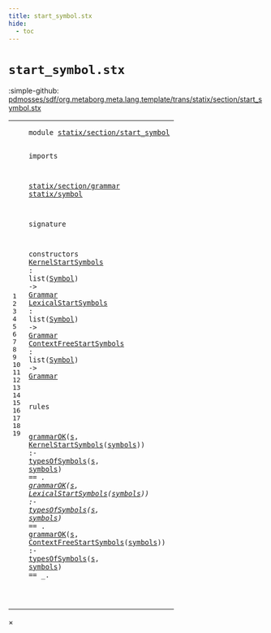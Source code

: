```yaml
---
title: start_symbol.stx
hide:
  - toc
---
```


# `start_symbol.stx`

:simple-github: [pdmosses/sdf/org.metaborg.meta.lang.template/trans/statix/section/start_symbol.stx]

[pdmosses/sdf/org.metaborg.meta.lang.template/trans/statix/section/start_symbol.stx]: https://github.com/pdmosses/sdf/blob/master/org.metaborg.meta.lang.template/trans/statix/section/start_symbol.stx "The source file on GitHub"

<div class="stx"><table class="highlighttable"><tbody><tr><td class="linenos"><div class="linenodiv"><pre><span></span>1
2
3
4
5
6
7
8
9
10
11
12
13
14
15
16
17
18
19
</pre></div></td>
<td class="code"><pre><code><span class="keyword">module</span> <a href="../../main.stx/#statix/section/start_symbol_12_3" id="statix/section/start_symbol_1_8" title="a definition with a single reference"><span class="token sort_Id">statix/section/start_symbol</span></a>

<span class="keyword">imports</span>

  <a href="../grammar.stx/#statix/section/grammar_1_8" id="statix/section/grammar_5_3" title="a reference to a single-file definition"><span class="token sort_Id">statix/section/grammar</span></a>
  <a href="../../symbol.stx/#statix/symbol_1_8" id="statix/symbol_6_3" title="a reference to a single-file definition"><span class="token sort_Id">statix/symbol</span></a>

<span class="keyword">signature</span>

  <span class="keyword">constructors</span>
    <span class="cons_OpDecl"><a href="#KernelStartSymbols_17_16" id="KernelStartSymbols_11_5" title="a definition with a single reference"><span class="token sort_Id">KernelStartSymbols</span></a>      <span class="operator">:</span> <span class="keyword">list</span><span class="operator">(</span><span class="cons_SimpleSort"><a href="../../symbol.stx/#Symbol_11_9" id="Symbol_11_36" title="a reference to a single-file definition"><span class="token sort_Id">Symbol</span></a></span><span class="operator">)</span> <span class="operator">-&gt;</span> <span class="cons_SimpleSort"><a href="../grammar.stx/#Grammar_9_9" id="Grammar_11_47" title="a reference to a single-file definition"><span class="token sort_Id">Grammar</span></a></span></span>
    <span class="cons_OpDecl"><a href="#LexicalStartSymbols_18_16" id="LexicalStartSymbols_12_5" title="a definition with a single reference"><span class="token sort_Id">LexicalStartSymbols</span></a>     <span class="operator">:</span> <span class="keyword">list</span><span class="operator">(</span><span class="cons_SimpleSort"><a href="../../symbol.stx/#Symbol_11_9" id="Symbol_12_36" title="a reference to a single-file definition"><span class="token sort_Id">Symbol</span></a></span><span class="operator">)</span> <span class="operator">-&gt;</span> <span class="cons_SimpleSort"><a href="../grammar.stx/#Grammar_9_9" id="Grammar_12_47" title="a reference to a single-file definition"><span class="token sort_Id">Grammar</span></a></span></span>
    <span class="cons_OpDecl"><a href="#ContextFreeStartSymbols_19_16" id="ContextFreeStartSymbols_13_5" title="a definition with a single reference"><span class="token sort_Id">ContextFreeStartSymbols</span></a> <span class="operator">:</span> <span class="keyword">list</span><span class="operator">(</span><span class="cons_SimpleSort"><a href="../../symbol.stx/#Symbol_11_9" id="Symbol_13_36" title="a reference to a single-file definition"><span class="token sort_Id">Symbol</span></a></span><span class="operator">)</span> <span class="operator">-&gt;</span> <span class="cons_SimpleSort"><a href="../grammar.stx/#Grammar_9_9" id="Grammar_13_47" title="a reference to a single-file definition"><span class="token sort_Id">Grammar</span></a></span></span>

<span class="keyword">rules</span>

  <a href="../grammar.stx/#grammarOK_16_3" id="grammarOK_17_3" title="a reference to a single-file definition"><span class="token sort_Id">grammarOK</span></a><span class="operator">(</span><span class="cons_Var"><a href="#s_17_68" id="s_17_13" title="a definition with a single reference"><span class="token sort_Id">s</span></a></span><span class="operator">,</span> <span class="cons_Op"><a href="#KernelStartSymbols_11_5" id="KernelStartSymbols_17_16" title="a reference to a single-file definition"><span class="token sort_Id">KernelStartSymbols</span></a><span class="operator">(</span><span class="cons_Var"><a href="#symbols_17_71" id="symbols_17_35" title="a definition with a single reference"><span class="token sort_Id">symbols</span></a></span><span class="operator">)</span></span><span class="operator">)</span>      <span class="operator">:-</span> <a href="../../symbol.stx/#typesOfSymbols_77_3" id="typesOfSymbols_17_53" title="a reference to a single-file definition"><span class="token sort_Id">typesOfSymbols</span></a><span class="operator">(</span><span class="cons_Var"><a href="#s_17_13" id="s_17_68" title="a reference to a single-file definition"><span class="token sort_Id">s</span></a></span><span class="operator">,</span> <span class="cons_Var"><a href="#symbols_17_35" id="symbols_17_71" title="a reference to a single-file definition"><span class="token sort_Id">symbols</span></a></span><span class="operator">)</span> <span class="operator">==</span> <span class="operator">_.</span>
  <a href="../grammar.stx/#grammarOK_16_3" id="grammarOK_18_3" title="a reference to a single-file definition"><span class="token sort_Id">grammarOK</span></a><span class="operator">(</span><span class="cons_Var"><a href="#s_18_68" id="s_18_13" title="a definition with a single reference"><span class="token sort_Id">s</span></a></span><span class="operator">,</span> <span class="cons_Op"><a href="#LexicalStartSymbols_12_5" id="LexicalStartSymbols_18_16" title="a reference to a single-file definition"><span class="token sort_Id">LexicalStartSymbols</span></a><span class="operator">(</span><span class="cons_Var"><a href="#symbols_18_71" id="symbols_18_36" title="a definition with a single reference"><span class="token sort_Id">symbols</span></a></span><span class="operator">)</span></span><span class="operator">)</span>     <span class="operator">:-</span> <a href="../../symbol.stx/#typesOfSymbols_77_3" id="typesOfSymbols_18_53" title="a reference to a single-file definition"><span class="token sort_Id">typesOfSymbols</span></a><span class="operator">(</span><span class="cons_Var"><a href="#s_18_13" id="s_18_68" title="a reference to a single-file definition"><span class="token sort_Id">s</span></a></span><span class="operator">,</span> <span class="cons_Var"><a href="#symbols_18_36" id="symbols_18_71" title="a reference to a single-file definition"><span class="token sort_Id">symbols</span></a></span><span class="operator">)</span> <span class="operator">==</span> <span class="operator">_.</span>
  <a href="../grammar.stx/#grammarOK_16_3" id="grammarOK_19_3" title="a reference to a single-file definition"><span class="token sort_Id">grammarOK</span></a><span class="operator">(</span><span class="cons_Var"><a href="#s_19_68" id="s_19_13" title="a definition with a single reference"><span class="token sort_Id">s</span></a></span><span class="operator">,</span> <span class="cons_Op"><a href="#ContextFreeStartSymbols_13_5" id="ContextFreeStartSymbols_19_16" title="a reference to a single-file definition"><span class="token sort_Id">ContextFreeStartSymbols</span></a><span class="operator">(</span><span class="cons_Var"><a href="#symbols_19_71" id="symbols_19_40" title="a definition with a single reference"><span class="token sort_Id">symbols</span></a></span><span class="operator">)</span></span><span class="operator">)</span> <span class="operator">:-</span> <a href="../../symbol.stx/#typesOfSymbols_77_3" id="typesOfSymbols_19_53" title="a reference to a single-file definition"><span class="token sort_Id">typesOfSymbols</span></a><span class="operator">(</span><span class="cons_Var"><a href="#s_19_13" id="s_19_68" title="a reference to a single-file definition"><span class="token sort_Id">s</span></a></span><span class="operator">,</span> <span class="cons_Var"><a href="#symbols_19_40" id="symbols_19_71" title="a reference to a single-file definition"><span class="token sort_Id">symbols</span></a></span><span class="operator">)</span> <span class="operator">==</span> <span class="operator">_.</span>

</code></pre></td></tr></tbody></table></div>

<div id="modal">
  <div id="modal-content">
    <span id="modal-close">&times;</span>
    <h2 id="modal-h2"></h2>
    <p  id="modal-p"></p>
    <ul id="modal-ul"></ul>
  </div>
</div>
